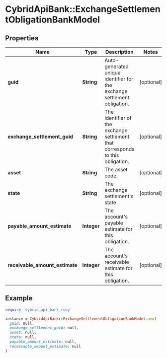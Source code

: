# CybridApiBank::ExchangeSettlementObligationBankModel

## Properties

| Name | Type | Description | Notes |
| ---- | ---- | ----------- | ----- |
| **guid** | **String** | Auto-generated unique identifier for the exchange settlement obligation. | [optional] |
| **exchange_settlement_guid** | **String** | The identifier of the exchange settlement that corresponds to this obligation. | [optional] |
| **asset** | **String** | The asset code. | [optional] |
| **state** | **String** | The exchange settlement&#39;s state | [optional] |
| **payable_amount_estimate** | **Integer** | The account&#39;s payable estimate for this obligation. | [optional] |
| **receivable_amount_estimate** | **Integer** | The account&#39;s receivable estimate for this obligation. | [optional] |

## Example

```ruby
require 'cybrid_api_bank_ruby'

instance = CybridApiBank::ExchangeSettlementObligationBankModel.new(
  guid: null,
  exchange_settlement_guid: null,
  asset: null,
  state: null,
  payable_amount_estimate: null,
  receivable_amount_estimate: null
)
```

